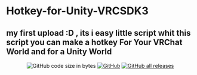 # Hotkey-for-Unity-VRCSDK3
my first upload :D , its i easy little script whit this script you can make a hotkey For Your VRChat World and for a Unity World
---
<div align="center">

![GitHub code size in bytes](https://img.shields.io/github/languages/code-size/BenjaminAufCrystel/Hotkey-for-Unity-VRCSDK3)
[![GitHub](https://img.shields.io/github/license/BenjaminAufCrystel/Hotkey-for-Unity-VRCSDK3)](https://github.com/BenjaminAufCrystel/Hotkey-for-Unity-VRCSDK3/blob/main/LICENSE)
[![GitHub all releases](https://img.shields.io/github/downloads/BenjaminAufCrystel/Hotkey-for-Unity-VRCSDK3/total)](https://github.com/BenjaminAufCrystel/Hotkey-for-Unity-VRCSDK3/releases)
